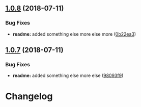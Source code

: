## [1.0.8](https://github.com/jbgisbert/generator-workspace/compare/v1.0.7...v1.0.8) (2018-07-11)


### Bug Fixes

* **readme:** added something else more else more ([0b22ea3](https://github.com/jbgisbert/generator-workspace/commit/0b22ea3))

## [1.0.7](https://github.com/jbgisbert/generator-workspace/compare/v1.0.6...v1.0.7) (2018-07-11)


### Bug Fixes

* **readme:** added something else more else ([98093f9](https://github.com/jbgisbert/generator-workspace/commit/98093f9))

# Changelog
